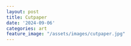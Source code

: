 ```yaml
---
layout: post
title: Cutpaper
date: '2024-09-06'
categories: art
feature_image: "/assets/images/cutpaper.jpg"
---
```

